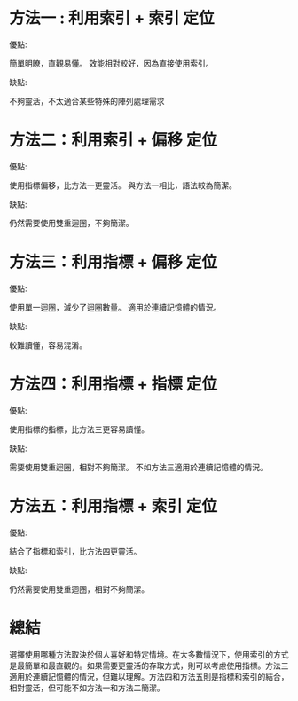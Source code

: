 # 方法一 : 利用索引 + 索引 定位
優點:

簡單明瞭，直觀易懂。
效能相對較好，因為直接使用索引。

缺點:

不夠靈活，不太適合某些特殊的陣列處理需求

# 方法二：利用索引 + 偏移 定位

優點:

使用指標偏移，比方法一更靈活。
與方法一相比，語法較為簡潔。

缺點:

仍然需要使用雙重迴圈，不夠簡潔。

# 方法三：利用指標 + 偏移 定位

優點:

使用單一迴圈，減少了迴圈數量。
適用於連續記憶體的情況。

缺點:

較難讀懂，容易混淆。

# 方法四：利用指標 + 指標 定位

優點:

使用指標的指標，比方法三更容易讀懂。

缺點:

需要使用雙重迴圈，相對不夠簡潔。
不如方法三適用於連續記憶體的情況。

# 方法五：利用指標 + 索引 定位

優點:

結合了指標和索引，比方法四更靈活。

缺點:

仍然需要使用雙重迴圈，相對不夠簡潔。

# 總結
選擇使用哪種方法取決於個人喜好和特定情境。在大多數情況下，使用索引的方式是最簡單和最直觀的。如果需要更靈活的存取方式，則可以考慮使用指標。方法三適用於連續記憶體的情況，但難以理解。方法四和方法五則是指標和索引的結合，相對靈活，但可能不如方法一和方法二簡潔。









